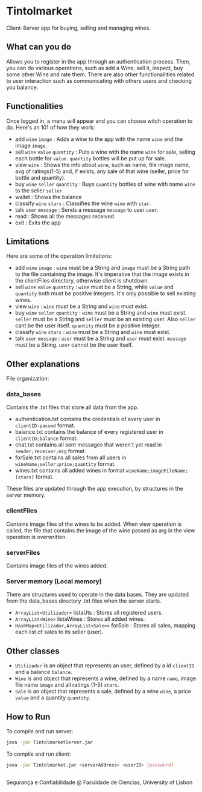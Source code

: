 # Tintolmarket

Client-Server app for buying, selling and managing wines. 

## What can you do

Allows you to register in the app through an authentication process. Then, you can do various operations, such as add a Wine, sell it, inspect, buy some other Wine and rate them. There are also other functionallities related to user interaction such as communicating with others users and checking you balance.


## Functionalities

Once logged in, a menu will appear and you can choose witch operation to do. Here's an 101 of how they work:
- add `wine` `image` : Adds a wine to the app with the name `wine` and the image `image`.
- sell `wine` `value` `quantity` : Puts a wine with the name `wine` for sale, selling each bottle for `value`. `quantity` bottles will be put up for sale.
- view `wine` : Shows the info about `wine`, such as name, file image name, avg of ratings(1-5) and, if exists, any sale of that wine (seller, price for bottle and quantity).
- buy `wine` `seller` `quantity` : Buys `quantity` bottles of wine with name `wine` to the seller `seller`. 
- wallet : Shows the balance
- classify `wine` `stars` : Classifies the wine `wine` with `star`.
- talk `user` `message` : Sends a message `message` to user `user`.
- read : Shows all the messages received
- exit : Exits the app

## Limitations

Here are some of the operation limitations:
- add `wine` `image` : `wine` must be a String and `image` must be a String path to the file containing the image. It's imperative that the image      exists in the clientFiles directory, otherwise client is shutdown.
- sell `wine` `value` `quantity` : `wine` must be a String, while `value` and `quantity` both must be positive Integers. It's only possible to sell existing wines.
- view `wine` : `wine` must be a String and `wine` must exist.
- buy `wine` `seller` `quantity` : `wine` must be a String and `wine` must exist. `seller` must be a String and `seller` must be an existing user. Also `seller` cant be the user itself. `quantity` must be a positive Integer.
- classify `wine` `stars` : `wine` must be a String and `wine` must exist.
- talk `user` `message` : `user` must be a String and `user` must exist. `message` must be a String. `user` cannot be the user itself.


## Other explanations

File organization:

### data_bases
 
Contains the .txt files that store all data from the app.
- authentication.txt contains the credentials of every user in `clientID:passwd` format.
- balance.txt contains the balance of every registered user in `clientID;balance` format.
- chat.txt contains all sent messages that weren't yet read in `sender;receiver;msg` format.
- forSale.txt contains all sales from all users in `wineName;seller;price;quantity` format.
- wines.txt contains all added wines in format `wineName;imageFileName;[stars]` format.

These files are updated through the app execution, by structures in the server memory.

### clientFiles

Contains image files of the wines to be added. When view operation is called, the file that contains the image of the wine passed as arg in the view operation is overwritten.

### serverFiles

Contains image files of the wines added.

### Server memory (Local memory)

There are structures used to operate in the data bases. They are updated from the data_bases directory .txt files when the server starts.
- `ArrayList<Utilizador>` listaUts : Stores all registered users.
- `ArrayList<Wine>` listaWines : Stores all added wines.
- `HashMap<Utilizador,ArrayList<Sale>>` forSale : Stores all sales, mapping each list of sales to its seller (user).

## Other classes

- `Utilizador` is an object that represents an user, defined by a id `clientID` and a balance `balance`.
- `Wine` is and object that represents a wine, defined by a name `name`, image file name `image` and all ratings (1-5) `stars`.
- `Sale` is an object that represents a sale, defined by a wine `wine`, a price `value` and a quantity `quantity`.


## How to Run

To compile and run server:

```bash
java -jar TintolmarketServer.jar
```

To compile and run client:

```bash
java -jar Tintolmarket.jar <serverAddress> <userID> [password]
```

## 

Segurança e Confiabilidade @ Faculdade de Ciencias, University of Lisbon
